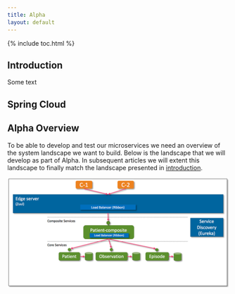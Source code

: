 ```yaml
---
title: Alpha
layout: default
---
```


{% include toc.html %}

## Introduction
Some text

## Spring Cloud

## Alpha Overview
To be able to develop and test our microservices we need an overview of the system landscape we want to build. Below is the  landscape that we will develop as part of Alpha. In subsequent articles we will extent this landscape to finally match the landscape presented in [introduction](introduction).

![](../images/alpha-overview.png)
